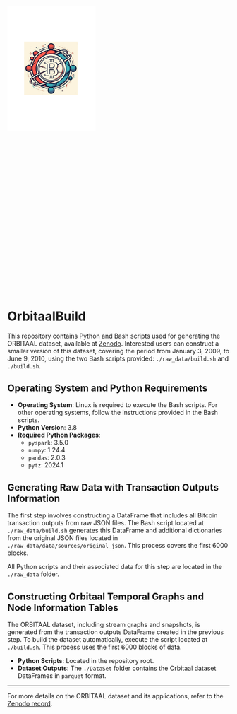 <p align="left" style="margin-bottom: 400px;">
  <img src="logo.png" alt="Logo" width="200">
</p>

# OrbitaalBuild

This repository contains Python and Bash scripts used for generating the ORBITAAL dataset, available at [Zenodo](https://zenodo.org/records/12581515). Interested users can construct a smaller version of this dataset, covering the period from January 3, 2009, to June 9, 2010, using the two Bash scripts provided: `./raw_data/build.sh` and `./build.sh`.

## Operating System and Python Requirements

- **Operating System**: Linux is required to execute the Bash scripts. For other operating systems, follow the instructions provided in the Bash scripts.
- **Python Version**: 3.8
- **Required Python Packages**:
  - `pyspark`: 3.5.0
  - `numpy`: 1.24.4
  - `pandas`: 2.0.3
  - `pytz`: 2024.1

## Generating Raw Data with Transaction Outputs Information

The first step involves constructing a DataFrame that includes all Bitcoin transaction outputs from raw JSON files. The Bash script located at `./raw_data/build.sh` generates this DataFrame and additional dictionaries from the original JSON files located in `./raw_data/data/sources/original_json`. This process covers the first 6000 blocks.

All Python scripts and their associated data for this step are located in the `./raw_data` folder.

## Constructing Orbitaal Temporal Graphs and Node Information Tables

The ORBITAAL dataset, including stream graphs and snapshots, is generated from the transaction outputs DataFrame created in the previous step. To build the dataset automatically, execute the script located at `./build.sh`. This process uses the first 6000 blocks of data.

- **Python Scripts**: Located in the repository root.
- **Dataset Outputs**: The `./DataSet` folder contains the Orbitaal dataset DataFrames in `parquet` format.

---

For more details on the ORBITAAL dataset and its applications, refer to the [Zenodo record](https://zenodo.org/records/12581515).
